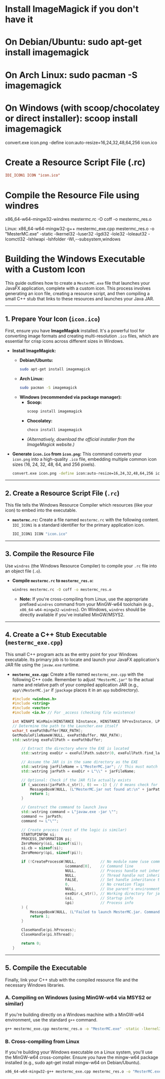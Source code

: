 # Install ImageMagick if you don't have it
# On Debian/Ubuntu: sudo apt-get install imagemagick
# On Arch Linux: sudo pacman -S imagemagick
# On Windows (with scoop/chocolatey or direct installer): scoop install imagemagick

convert.exe icon.png -define icon:auto-resize=16,24,32,48,64,256 icon.ico

# Create a Resource Script File (.rc)
```mestermc.rc
IDI_ICON1 ICON "icon.ico"
```
# Compile the Resource File using windres

x86_64-w64-mingw32-windres mestermc.rc -O coff -o mestermc_res.o

Linux:
x86_64-w64-mingw32-g++ mestermc_exe.cpp mestermc_res.o -o "MesterMC.exe" -static -lkernel32 -luser32 -lgdi32 -lole32 -loleaut32 -lcomctl32 -lshlwapi -lshfolder -Wl,--subsystem,windows


# Building the Windows Executable with a Custom Icon

This guide outlines how to create a `MesterMC.exe` file that launches your JavaFX application, complete with a custom icon. This process involves generating an icon file, creating a resource script, and then compiling a small C++ stub that links to these resources and launches your Java JAR.

---

## 1. Prepare Your Icon (`icon.ico`)

First, ensure you have **ImageMagick** installed. It's a powerful tool for converting image formats and creating multi-resolution `.ico` files, which are essential for crisp icons across different sizes in Windows.

* **Install ImageMagick:**
    * **Debian/Ubuntu:**
        ```bash
        sudo apt-get install imagemagick
        ```
    * **Arch Linux:**
        ```bash
        sudo pacman -S imagemagick
        ```
    * **Windows (recommended via package manager):**
        * **Scoop:**
            ```bash
            scoop install imagemagick
            ```
        * **Chocolatey:**
            ```bash
            choco install imagemagick
            ```
        * *(Alternatively, download the official installer from the ImageMagick website.)*

* **Generate `icon.ico` from `icon.png`:**
  This command converts your `icon.png` into a high-quality `.ico` file, embedding multiple common icon sizes (16, 24, 32, 48, 64, and 256 pixels).

    ```bash
    convert.exe icon.png -define icon:auto-resize=16,24,32,48,64,256 icon.ico
    ```

---

## 2. Create a Resource Script File (`.rc`)

This file tells the Windows Resource Compiler which resources (like your icon) to embed into the executable.

* **`mestermc.rc`:**
  Create a file named `mestermc.rc` with the following content. `IDI_ICON1` is a standard identifier for the primary application icon.

    ```c
    IDI_ICON1 ICON "icon.ico"
    ```

---

## 3. Compile the Resource File

Use `windres` (the Windows Resource Compiler) to compile your `.rc` file into an object file (`.o`).

* **Compile `mestermc.rc` to `mestermc_res.o`:**

    ```bash
    windres mestermc.rc -O coff -o mestermc_res.o
    ```
    * **Note:** If you're cross-compiling from Linux, use the appropriate prefixed `windres` command from your MinGW-w64 toolchain (e.g., `x86_64-w64-mingw32-windres`). On Windows, `windres` should be directly available if you've installed MinGW/MSYS2.

---

## 4. Create a C++ Stub Executable (`mestermc_exe.cpp`)

This small C++ program acts as the entry point for your Windows executable. Its primary job is to locate and launch your JavaFX application's JAR file using the `javaw.exe` runtime.

* **`mestermc_exe.cpp`:**
  Create a file named `mestermc_exe.cpp` with the following C++ code. Remember to adjust `"MesterMC.jar"` to the actual name and relative path of your compiled application JAR (e.g., `app\\MesterMC.jar` if `jpackage` places it in an `app` subdirectory).

    ```cpp
    #include <windows.h>
    #include <string>
    #include <vector>
    #include <io.h> // For _access (checking file existence)
    
    int WINAPI WinMain(HINSTANCE hInstance, HINSTANCE hPrevInstance, LPSTR lpCmdLine, int nCmdShow) {
    // Determine the path to the Launcher.exe itself
    wchar_t exePathBuffer[MAX_PATH];
    GetModuleFileNameW(NULL, exePathBuffer, MAX_PATH);
    std::wstring exeFullPath = exePathBuffer;
    
        // Extract the directory where the EXE is located
        std::wstring exeDir = exeFullPath.substr(0, exeFullPath.find_last_of(L'\\'));
    
        // Assume the JAR is in the same directory as the EXE
        std::wstring jarFileName = L"MesterMC.jar"; // This must match the actual JAR filename
        std::wstring jarPath = exeDir + L"\\" + jarFileName;
    
        // Optional: Check if the JAR file actually exists
        if (_waccess(jarPath.c_str(), 0) == -1) { // 0 means check for existence
            MessageBoxW(NULL, (L"MesterMC.jar not found at:\n" + jarPath + L"\nPlease ensure the application is installed correctly.").c_str(), L"Launch Error", MB_OK | MB_ICONERROR);
            return 1;
        }
    
        // Construct the command to launch Java
        std::wstring command = L"javaw.exe -jar \"";
        command += jarPath;
        command += L"\"";
    
        // Create process (rest of the logic is similar)
        STARTUPINFOW si;
        PROCESS_INFORMATION pi;
        ZeroMemory(&si, sizeof(si));
        si.cb = sizeof(si);
        ZeroMemory(&pi, sizeof(pi));
    
        if (!CreateProcessW(NULL,           // No module name (use command line)
                            &command[0],    // Command line
                            NULL,           // Process handle not inheritable
                            NULL,           // Thread handle not inheritable
                            FALSE,          // Set handle inheritance to FALSE
                            0,              // No creation flags
                            NULL,           // Use parent's environment block
                            exeDir.c_str(), // Working directory for javaw
                            &si,            // Startup info
                            &pi)            // Process info
        ) {
            MessageBoxW(NULL, (L"Failed to launch MesterMC.jar. Command: " + command + L"\nEnsure Java is installed.").c_str(), L"Launch Error", MB_OK | MB_ICONERROR);
            return 1;
        }
    
        CloseHandle(pi.hProcess);
        CloseHandle(pi.hThread);
    
        return 0;
    }
    ```

---

## 5. Compile the Executable

Finally, link your C++ stub with the compiled resource file and the necessary Windows libraries.

### A. Compiling on Windows (using MinGW-w64 via MSYS2 or similar)

If you're building directly on a Windows machine with a MinGW-w64 environment, use the standard `g++` command.

```bash
g++ mestermc_exe.cpp mestermc_res.o -o "MesterMC.exe" -static -lkernel32 -luser32 -lgdi32 -lole32 -loleaut32 -lcomctl32 -lshlwapi -lshfolder -Wl,--subsystem,windows
```

### B. Cross-compiling from Linux

If you're building your Windows executable on a Linux system, you'll use the MinGW-w64 cross-compiler. Ensure you have the mingw-w64 package installed (e.g., sudo apt-get install mingw-w64 on Debian/Ubuntu).

```bash
x86_64-w64-mingw32-g++ mestermc_exe.cpp mestermc_res.o -o "MesterMC.exe" -static -lkernel32 -luser32 -lgdi32 -lole32 -loleaut32 -lcomctl32 -lshlwapi -lshfolder -Wl,--subsystem,windows
```